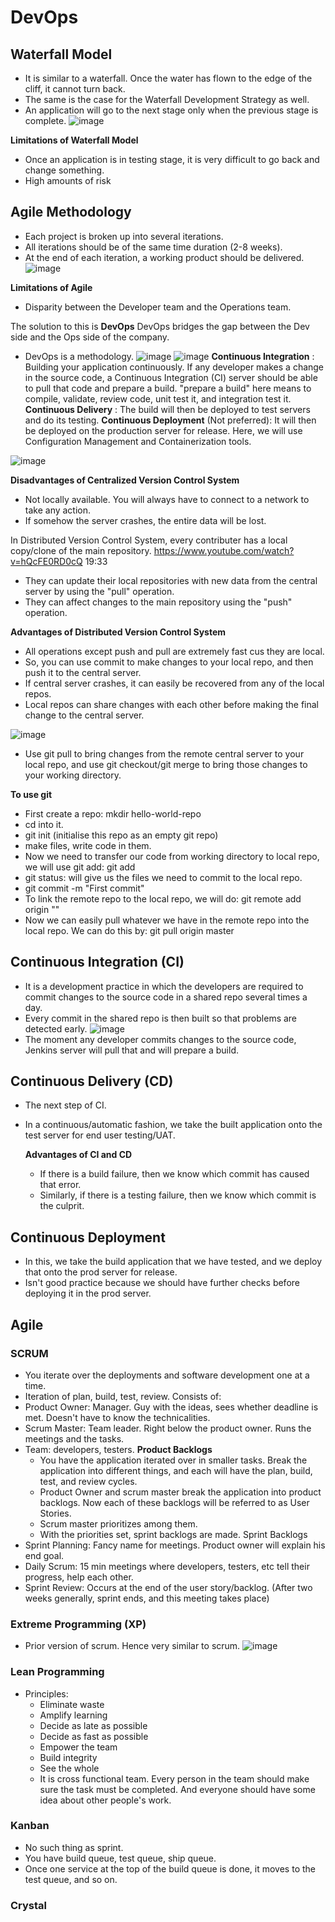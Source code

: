 # DevOps
## Waterfall Model
- It is similar to a waterfall. Once the water has flown to the edge of the cliff, it cannot turn back.
- The same is the case for the Waterfall Development Strategy as well.
- An application will go to the next stage only when the previous stage is complete.
  ![image](https://github.com/user-attachments/assets/b62a3dd0-bc3c-4c05-b331-02d425aec777)

**Limitations of Waterfall Model**
- Once an application is in testing stage, it is very difficult to go back and change something.
- High amounts of risk

## Agile Methodology
- Each project is broken up into several iterations.
- All iterations should be of the same time duration (2-8 weeks).
- At the end of each iteration, a working product should be delivered.
![image](https://github.com/user-attachments/assets/7c7dc032-2295-4295-9f1f-a0f9935b5525)

**Limitations of Agile**
- Disparity between the Developer team and the Operations team.

The solution to this is **DevOps**
DevOps bridges the gap between the Dev side and the Ops side of the company.
- DevOps is a methodology.
![image](https://github.com/user-attachments/assets/e09e9014-cf23-49b9-800b-9513bf5c3ea7)
![image](https://github.com/user-attachments/assets/cc8359d7-8719-4818-bfeb-6242deb972a3)
**Continuous Integration** : Building your application continuously. If any developer makes a change in the source code, a Continuous Integration (CI) server should be able to pull that code and prepare a build.
"prepare a build" here means to compile, validate, review code, unit test it, and integration test it.
**Continuous Delivery** : The build will then be deployed to test servers and do its testing.
**Continuous Deployment** (Not preferred): It will then be deployed on the production server for release. Here, we will use Configuration Management and Containerization tools.  

![image](https://github.com/user-attachments/assets/9cff83a3-b8b8-4e14-8b2b-b61b35aaba4b)

**Disadvantages of Centralized Version Control System**
- Not locally available. You will always have to connect to a network to take any action.
- If somehow the server crashes, the entire data will be lost.

 In Distributed Version Control System, every contributer has a local copy/clone of the main repository. https://www.youtube.com/watch?v=hQcFE0RD0cQ 19:33 
- They can update their local repositories with new data from the central server by using the "pull" operation.
- They can affect changes to the main repository using the "push" operation.

**Advantages of Distributed Version Control System**
- All operations except push and pull are extremely fast cus they are local.
- So, you can use commit to make changes to your local repo, and then push it to the central server.
- If central server crashes, it can easily be recovered from any of the local repos.
- Local repos can share changes with each other before making the final change to the central server.

 ![image](https://github.com/user-attachments/assets/a8f0b239-fdb9-45d0-9c9a-b391b560e2f8)

 - Use git pull to bring changes from the remote central server to your local repo, and use git checkout/git merge to bring those changes to your working directory.

**To use git**
- First create a repo: mkdir hello-world-repo
- cd into it.
- git init (initialise this repo as an empty git repo)
- make files, write code in them.
- Now we need to transfer our code from working directory to local repo, we will use git add: git add <filename>
- git status: will give us the files we need to commit to the local repo.
- git commit -m "First commit"
- To link the remote repo to the local repo, we will do: git remote add origin "<url>"
- Now we can easily pull whatever we have in the remote repo into the local repo. We can do this by: git pull origin master

## Continuous Integration (CI)
- It is a development practice in which the developers are required to commit changes to the source code in a shared repo several times a day.
- Every commit in the shared repo is then built so that problems are detected early.
  ![image](https://github.com/user-attachments/assets/877a96e3-9dba-422a-b668-3cd51a94b99c)
- The moment any developer commits changes to the source code, Jenkins server will pull that and will prepare a build.

## Continuous Delivery (CD)
- The next step of CI.
- In a continuous/automatic fashion, we take the built application onto the test server for end user testing/UAT.

   **Advantages of CI and CD**
  - If there is a build failure, then we know which commit has caused that error.
  - Similarly, if there is a testing failure, then we know which commit is the culprit.

## Continuous Deployment 
- In this, we take the build application that we have tested, and we deploy that onto the prod server for release.
- Isn't good practice because we should have further checks before deploying it in the prod server.
  
## Agile
### SCRUM
- You iterate over the deployments and software development one at a time.
- Iteration of plan, build, test, review.
Consists of:
- Product Owner: Manager. Guy with the ideas, sees whether deadline is met. Doesn't have to know the technicalities.
- Scrum Master: Team leader. Right below the product owner. Runs the meetings and the tasks.
- Team: developers, testers.
**Product Backlogs**
  - You have the application iterated over in smaller tasks. Break the application into different things, and each will have the plan, build, test, and review cycles.
  - Product Owner and scrum master break the application into product backlogs. Now each of these backlogs will be referred to as User Stories.
  - Scrum master prioritizes among them.
  - With the priorities set, sprint backlogs are made.
  Sprint Backlogs
- Sprint Planning: Fancy name for meetings. Product owner will explain his end goal.
- Daily Scrum: 15 min meetings where developers, testers, etc tell their progress, help each other.
- Sprint Review: Occurs at the end of the user story/backlog. (After two weeks generally, sprint ends, and this meeting takes place)

### Extreme Programming (XP)
- Prior version of scrum. Hence very similar to scrum.
  ![image](https://github.com/user-attachments/assets/415aa2e4-920c-4925-8587-f8f97b368e39)

### Lean Programming
- Principles:
    - Eliminate waste
    - Amplify learning
    - Decide as late as possible
    - Decide as fast as possible
    - Empower the team
    - Build integrity
    - See the whole
  - It is cross functional team. Every person in the team should make sure the task must be completed. And everyone should have some idea about other people's work.

 ### Kanban
 - No such thing as sprint.
 - You have build queue, test queue, ship queue.
 - Once one service at the top of the build queue is done, it moves to the test queue, and so on.

### Crystal

   
